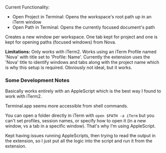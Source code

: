 Current Functionality:
- Open Project in Terminal: Opens the workspace's root path up in an iTerm window
- Open Path in Terminal: Opens the currently focused document's path

Creates a new window per workspace. One tab kept for project and one is kept for opening paths (focused windows) from Nova.

**Limitations:**
Only works with iTerm2. Works using an iTerm Profile named 'Nova' with title set to 'Profile: Name'. Currently the extension uses the 'Nova' title to identify windows and tabs along with the project name which is why this setup is required. Obviously not ideal, but it works.


### Some Development Notes

Basically works entirely with an AppleScript which is the best way I found to work with iTerm2.

Terminal.app seems more accessible from shell commands.

You can open a folder directly in iTerm with `open $PATH -a iTerm` but you can't set profiles, session names, or specify how to open it (in a new window, vs a tab in a specific window). That's why I'm using AppleScript.

Kept having issues running AppleScripts, then trying to read the output in the extension, so I just put all the logic into the script and run it from the extension.
